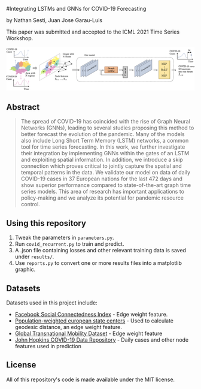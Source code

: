 #Integrating LSTMs and GNNs for COVID-19 Forecasting

by Nathan Sesti, Juan Jose Garau-Luis

This paper was submitted and accepted to the ICML 2021 Time Series Workshop.

![Model Diagram](./arch.png)

## Abstract

> The spread of COVID-19 has coincided with the rise of Graph Neural Networks (GNNs), leading to several studies proposing this method to better forecast the evolution of the pandemic. Many of the models also include Long Short Term Memory (LSTM) networks, a common tool for time series forecasting. In this work, we further investigate their integration by implementing GNNs within the gates of an LSTM and exploiting spatial information. In addition, we introduce a skip connection which proves critical to jointly capture the spatial and temporal patterns in the data. We validate our model on data of daily COVID-19 cases in 37 European nations for the last 472 days and show superior performance compared to state-of-the-art graph time series models. This area of research has important applications to policy-making and we analyze its potential for pandemic resource control.

## Using this repository

1) Tweak the parameters in `parameters.py`.
2) Run `covid_recurrent.py` to train and predict.
3) A .json file containing losses and other relevant training data is saved under `results/`.
4) Use `reports.py` to convert one or more results files into a matplotlib graphic.

## Datasets

Datasets used in this project include:

* [Facebook Social Connectedness Index](https://dataforgood.fb.com/tools/social-connectedness-index/) - Edge weight feature.
* [Population-weighted european state centers](https://cs.baylor.edu/~hamerly/software/europe_population_weighted_centers.html) - Used to calculate geodesic distance, an edge weight feature.
* [Global Transnational Mobility Dataset](https://zenodo.org/record/3911054#.YOHoXRNKi3I) - Edge weight feature
* [John Hopkins COVID-19 Data Repository](https://github.com/CSSEGISandData/COVID-19) - Daily cases and other node features used in prediction


## License

All of this repository's code is made available under the MIT license.